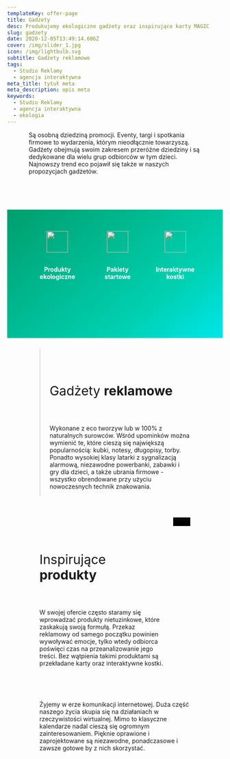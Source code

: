 ```yaml
---
templateKey: offer-page
title: Gadżety
desc: Produkujemy ekologiczne gadżety oraz inspirujące karty MAGIC
slug: gadzety
date: 2020-12-05T13:49:14.606Z
cover: /img/slider_1.jpg
icon: /img/lightbulb.svg
subtitle: Gadżety reklamowe
tags:
  - Studio Reklamy
  - agencja interaktywna
meta_title: tytuł meta
meta_description: opis meta
keywords:
  - Studio Reklamy
  - agencja interaktywna
  - ekologia
---
```

<div style="margin-left:10%;margin-right:10%">
<p>Są osobną dziedziną promocji. Eventy, targi i spotkania firmowe to wydarzenia, którym nieodłącznie towarzyszą. Gadżety obejmują swoim zakresem przeróżne dziedziny i są dedykowane dla wielu grup odbiorców w tym dzieci. Najnowszy trend eco pojawił się także w naszych propozycjach gadżetów. </p>
</br>

</div>

<div style="margin-top:50px;min-height:200px;text-align:center;background-image: linear-gradient(141deg, rgb(0, 158, 108) 0%, rgb(0, 209, 178) 71%, rgb(0, 230, 235) 100%);padding:50px;color:white" class="columns">

<div class="column">
<img src="/img/offer-icons/ksiega-znaku.svg" width="50px" />
</br></br>
<p><b>Produkty ekologiczne</b></p>
</div>

<div class="column">
<img src="/img/offer-icons/logotypy.svg" width="50px" />
</br></br>
<p><b>Pakiety startowe</b></p>
</div>

<div class="column">
<img src="/img/offer-icons/linia-projektow.svg" width="50px" />
</br></br>
<p><b>Interaktywne kostki</b></p>
</div>

</div>

<div class="columns" style="margin-left:10%;margin-right:10%;padding:5%">
<div class="column" style="padding:0px">
<img width="100%" src="https://artopen.pl/images/2020/04/07/zestaw-eco.jpg" />
</div>
<div class="column" style="margin-top:50px">
<p style="font-size:30px">Gadżety <b>reklamowe</b></p>
</br>
<p>
Wykonane z eco tworzyw lub w 100% z naturalnych surowców. Wśród upominków można wymienić te, które cieszą się największą popularnością: kubki, notesy, długopisy, torby. Ponadto wysokiej klasy latarki z sygnalizacją alarmową, niezawodne powerbanki, zabawki i gry dla dzieci, a także ubrania firmowe - wszystko obrendowane przy użyciu nowoczesnych technik znakowania.
</p>
</div>
</div>

<div class="columns" style="margin-left:10%;margin-right:10%;padding:5%">
<div class="column" style="margin-top:50px">
<p style="font-size:30px">Inspirujące <b>produkty</b></p>
</br>
<p>
W swojej ofercie często staramy się wprowadzać produkty nietuzinkowe, które zaskakują swoją formułą. Przekaz reklamowy od samego początku powinien wywoływać emocje, tylko wtedy odbiorca poświęci czas na przeanalizowanie jego treści. Bez wątpienia takimi produktami są przekładane karty oraz interaktywne kostki.</p>
</div>
<div class="column" style="padding:0px">
<video width="100%" poster="/img/video-cover.jpg" src="https://artopen.pl/film/Toyota.mp4" controls async  />
</div>
</div>


<div class="columns" style="margin-left:10%;margin-right:10%;padding:5%">
<p>
Żyjemy w erze komunikacji internetowej. Duża część naszego życia skupia się na działaniach w rzeczywistości wirtualnej. Mimo to klasyczne kalendarze nadal cieszą się ogromnym zainteresowaniem. Pięknie oprawione i zaprojektowane są niezawodne, ponadczasowe i zawsze gotowe by z nich skorzystać.
</p>
</div>
